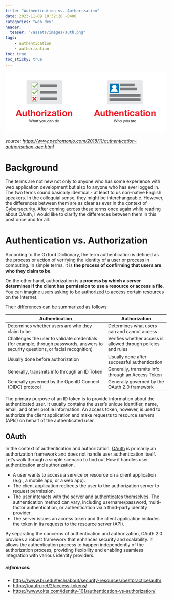 ```yaml
---
title: "Authentication vs. Authorization"
date: 2023-11-09 10:32:28 -0400
categories: "web_dev"
header:
  teaser: "/assets/images/auth.png"
tags:
    - authentication
    - authorization
toc: true
toc_sticky: true
---
```


![auths](/assets/images/auth.png)

*source: https://www.pedromonjo.com/2018/11/authentication-authorisation-aec.html*

# Background

The terms are not new not only to anyone who has some experience with web application development but also to anyone who has ever logged in. The two terms sound basically identical - at least to us non-native English speakers. In the colloquial sense, they might be interchangeable. However, the differences between them are as clear as ever in the context of Cybersecurity. After coming across these terms once again while reading about OAuth, I would like to clarify the differences between them in this post once and for all.

# Authentication vs. Authorization

According to the Oxford Dictionary, the term authentication is defined as the process or action of verifying the identity of a user or process in computing. In simple terms, it is **the process of confirming that users are who they claim to be**.

On the other hand, authorization is a **process by which a server determines if the client has permission to use a resource or access a file**. You can imagine users asking to be authorized to access certain resources on the Internet. 

Their differences can be summarized as follows:

| Authentication | Authorization |
| --- | --- |
| Determines whether users are who they claim to be | Determines what users can and cannot access |
| Challenges the user to validate credentials (for example, through passwords, answers to security questions, or facial recognition) | Verifies whether access is allowed through policies and rules |
| Usually done before authorization | Usually done after successful authentication |
| Generally, transmits info through an ID Token | Generally, transmits info through an Access Token |
| Generally governed by the OpenID Connect (OIDC) protocol | Generally governed by the OAuth 2.0 framework |

The primary purpose of an ID token is to provide information about the authenticated user. It usually contains the user’s unique identifier, name, email, and other profile information. An access token, however, is used to authorize the client application and make requests to resource servers (APIs) on behalf of the authenticated user. 

## OAuth

In the context of authentication and authorization, [OAuth](https://oauth.net/2/) is primarily an authorization framework and does not handle user authentication itself. Let’s walk through a simple scenario to find out How it handles user authentication and authorization.

- A user wants to access a service or resource on a client application (e.g., a mobile app, or a web app).
- The client application redirects the user to the authorization server to request permission.
- The user interacts with the server and authenticates themselves. The authentication method can vary, including username/password, multi-factor authentication, or authentication via a third-party identity provider.
- The server issues an access token and the client application includes the token in its requests to the resource server (API).

By separating the concerns of authentication and authorization, OAuth 2.0 provides a robust framework that enhances security and scalability. It allows the authentication process to happen independently of the authorization process, providing flexibility and enabling seamless integration with various identity providers.

##### references:
- <https://www.bu.edu/tech/about/security-resources/bestpractice/auth/>
- <https://oauth.net/2/access-tokens/>
- <https://www.okta.com/identity-101/authentication-vs-authorization/>